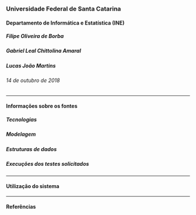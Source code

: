### Universidade Federal de Santa Catarina
#### Departamento de Informática e Estatística (INE)
##### Filipe Oliveira de Borba
##### Gabriel Leal Chittolina Amaral
##### Lucas João Martins
###### 14 de outubro de 2018

---

#### Informações sobre os fontes

##### Tecnologias

##### Modelagem

##### Estruturas de dados

##### Execuções dos testes solicitados
---

#### Utilização do sistema

---

#### Referências
